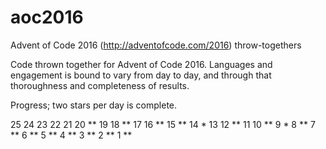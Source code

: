 # aoc2016
Advent of Code 2016 (http://adventofcode.com/2016) throw-togethers 

Code thrown together for Advent of Code 2016. Languages and engagement is bound to vary from day to day, and through that thoroughness and completeness of results.

Progress; two stars per day is complete.

25
24
23
22
21
20 **
19
18 **
17
16 **
15 **
14 *
13
12 **
11
10 **
9 *
8 **
7 **
6 **
5 **
4 **
3 **
2 **
1 **